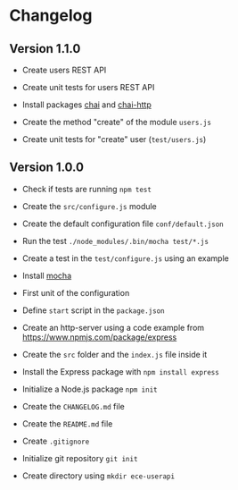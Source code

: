 # Changelog

## Version 1.1.0

* Create users REST API
* Create unit tests for users REST API
* Install packages [chai](https://www.chaijs.com/guide/installation/) and [chai-http](https://www.chaijs.com/plugins/chai-http/)

* Create the method "create" of the module `users.js`
* Create unit tests for "create" user (`test/users.js`)

## Version 1.0.0

* Check if tests are running `npm test`
* Create the `src/configure.js` module
* Create the default configuration file `conf/default.json`

* Run the test `./node_modules/.bin/mocha test/*.js`
* Create a test in the `test/configure.js` using an example
* Install [mocha](https://www.npmjs.com/package/mocha)
* First unit of the configuration

* Define `start` script in the `package.json`
* Create an http-server using a code example from https://www.npmjs.com/package/express
* Create the `src` folder and the `index.js` file inside it
* Install the Express package with `npm install express`
* Initialize a Node.js package `npm init`
* Create the `CHANGELOG.md` file
* Create the `README.md` file
* Create `.gitignore`
* Initialize git repository `git init`
* Create directory using `mkdir ece-userapi`
